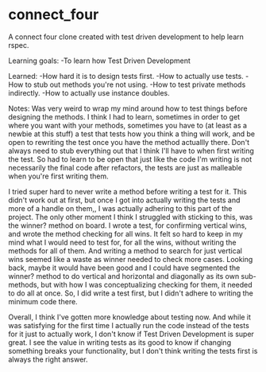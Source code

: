 # connect_four
A connect four clone created with test driven development to help learn rspec.

Learning goals:
  -To learn how Test Driven Development

Learned:
  -How hard it is to design tests first.
  -How to actually use tests.
  -How to stub out methods you're not using.
  -How to test private methods indirectly.
  -How to actually use instance doubles.

Notes:
  Was very weird to wrap my mind around how to test things before designing the methods. I think I had to learn, sometimes in order to get where you want with your methods, sometimes you have to (at least as a newbie at this stuff) a test that tests how you think a thing will work, and be open to rewriting the test once you have the method actuallly there. Don't always need to stub everything out that I think I'll have to when first writing the test. So had to learn to be open that just like the code I'm writing is not necessarily the final code after refactors, the tests are just as malleable when you're first writing them. 
  
  I tried super hard to never write a method before writing a test for it. This didn't work out at first, but once I got into actually writing the tests and more of a handle on them,, I was actually adhering to this part of the project. The only other moment I think I struggled with sticking to this, was the winner? method on board. I wrote a test, for confirming vertical wins, and wrote the method checking for all wins. It felt so hard to keep in my mind what I would need to test for, for all the wins, without writing the methods for all of them. And writing a method to search for just vertical wins seemed like a waste as winner needed to check more cases. Looking back, maybe it would have been good and I could have segmented the winner? method to do vertical and horizontal and diagonally as its own sub-methods, but with how I was conceptualizing checking for them, it needed to do all at once. So, I did write a test first, but I didn't adhere to writing the minimum code there. 

  Overall, I think I've gotten more knowledge about testing now. And while it was satisfying for the first time I actually run the code instead of the tests for it just to actually work, I don't know if Test Driven Development is super great. I see the value in writing tests as its good to know if changing something breaks your functionality, but I don't think writing the tests first is always the right answer.
